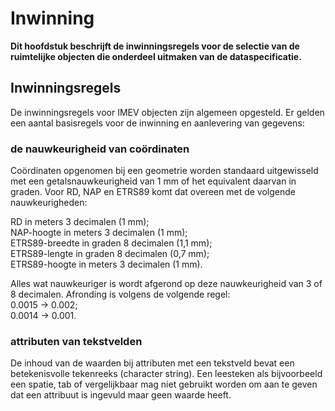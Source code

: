 # Inwinning


**Dit hoofdstuk beschrijft de inwinningsregels voor de selectie van de
ruimtelijke objecten die onderdeel uitmaken van de dataspecificatie.**

## Inwinningsregels


De inwinningsregels voor IMEV objecten zijn algemeen opgesteld. Er gelden een aantal basisregels voor de inwinning en aanlevering van gegevens:

### de nauwkeurigheid van coördinaten

Coördinaten opgenomen bij een geometrie worden standaard uitgewisseld met een
getalsnauwkeurigheid van 1 mm of het equivalent daarvan in graden. Voor RD, NAP
en ETRS89 komt dat overeen met de volgende nauwkeurigheden:

RD in meters 3 decimalen (1 mm);  
NAP-hoogte in meters 3 decimalen (1 mm);  
ETRS89-breedte in graden 8 decimalen (1,1 mm);  
ETRS89-lengte in graden 8 decimalen (0,7 mm);  
ETRS89-hoogte in meters 3 decimalen (1 mm).

Alles wat nauwkeuriger is wordt afgerond op deze nauwkeurigheid van 3 of 8
decimalen. Afronding is volgens de volgende regel:  
0.0015 -\> 0.002;  
0.0014 -\> 0.001.

### attributen van tekstvelden

De inhoud van de waarden bij attributen met een tekstveld bevat een betekenisvolle tekenreeks (character string). Een leesteken als bijvoorbeeld een spatie, tab of vergelijkbaar mag niet gebruikt worden om aan te geven dat een attribuut is ingevuld maar geen waarde heeft.
